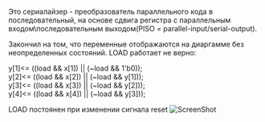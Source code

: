 Это сериалайзер - преобразователь параллельного кода в последовательный, на основе сдвига регистра
с параллельным входом\последовательным выходом(PISO = parallel-input/serial-output).

Закончил на том, что переменные отображаются на диаргамме без неопределенных состояний. LOAD работает не верно:

y[1]<= ((load && x[1]) || (~load && 1'b0));  
y[2]<= ((load && x[2]) || (~load && y[1]));   
y[3]<= ((load && x[3]) || (~load && y[2]));  
y[4]<= ((load && x[4]) || (~load && y[3]));

LOAD постоянен при изменении сигнала reset
![ScreenShot](https://raw.githubusercontent.com/sht4nigga/FPGA/Assign_Reg/JbFPGA/Transceiver/Serializer/Behavioral/Behavioral%20srlzr.jpg)
